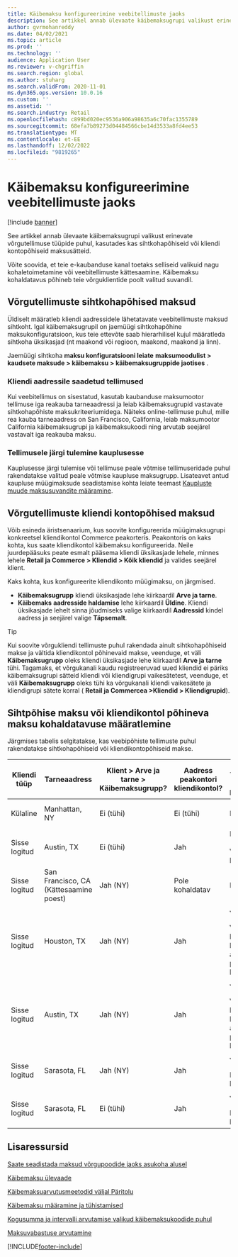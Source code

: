 ```yaml
---
title: Käibemaksu konfigureerimine veebitellimuste jaoks
description: See artikkel annab ülevaate käibemaksugrupi valikust erinevate võrgutellimuse tüüpide puhul Dynamics 365 Commerce.
author: gvrmohanreddy
ms.date: 04/02/2021
ms.topic: article
ms.prod: ''
ms.technology: ''
audience: Application User
ms.reviewer: v-chgriffin
ms.search.region: global
ms.author: stuharg
ms.search.validFrom: 2020-11-01
ms.dyn365.ops.version: 10.0.16
ms.custom: ''
ms.assetid: ''
ms.search.industry: Retail
ms.openlocfilehash: c899bd020ec9536a906a98635a6c70fac1355789
ms.sourcegitcommit: 68efa7b89273d04484566cbe14d3533a8fd4ee53
ms.translationtype: MT
ms.contentlocale: et-EE
ms.lasthandoff: 12/02/2022
ms.locfileid: "9819265"
---
```

# <a name="configure-sales-tax-for-online-orders"></a>Käibemaksu konfigureerimine veebitellimuste jaoks

[!include [banner](includes/banner.md)]

See artikkel annab ülevaate käibemaksugrupi valikust erinevate võrgutellimuse tüüpide puhul, kasutades kas sihtkohapõhiseid või kliendi kontopõhiseid maksusätteid. 

Võite soovida, et teie e-kaubanduse kanal toetaks selliseid valikuid nagu kohaletoimetamine või veebitellimuste kättesaamine. Käibemaksu kohaldatavus põhineb teie võrguklientide poolt valitud suvandil. 

## <a name="destination-based-taxes-for-online-orders"></a>Võrgutellimuste sihtkohapõhised maksud

Üldiselt määratleb kliendi aadressidele lähetatavate veebitellimuste maksud sihtkoht. Igal käibemaksugrupil on jaemüügi sihtkohapõhine maksukonfiguratsioon, kus teie ettevõte saab hierarhilisel kujul määratleda sihtkoha üksikasjad (nt maakond või regioon, maakond, maakond ja linn).

Jaemüügi sihtkoha **maksu konfiguratsiooni leiate**  **maksumoodulist > kaudsete maksude > käibemaksu > käibemaksugruppide jaotises** .

### <a name="orders-delivered-to-customer-address"></a>Kliendi aadressile saadetud tellimused

Kui veebitellimus on sisestatud, kasutab kaubanduse maksumootor tellimuse iga reakauba tarneaadressi ja leiab käibemaksugrupid vastavate sihtkohapõhiste maksukriteeriumidega. Näiteks online-tellimuse puhul, mille rea kauba tarneaadress on San Francisco, California, leiab maksumootor California käibemaksugrupi ja käibemaksukoodi ning arvutab seejärel vastavalt iga reakauba maksu.

### <a name="order-pick-up-in-store"></a>Tellimusele järgi tulemine kauplusesse

Kauplusesse järgi tulemise või tellimuse peale võtmise tellimuseridade puhul rakendatakse valitud peale võtmise kaupluse maksugrupp. Lisateavet antud kaupluse müügimaksude seadistamise kohta leiate teemast [Kaupluste muude maksusuvandite määramine](/dynamicsax-2012/appuser-itpro/set-other-tax-options-for-stores).

## <a name="customer-account-based-taxes-for-online-orders"></a>Võrgutellimuste kliendi kontopõhised maksud

Võib esineda äristsenaarium, kus soovite konfigureerida müügimaksugrupi konkreetsel kliendikontol Commerce peakorteris. Peakontoris on kaks kohta, kus saate kliendikontol käibemaksu konfigureerida. Neile juurdepääsuks peate esmalt pääsema kliendi üksikasjade lehele, minnes lehele **Retail ja Commerce \> Kliendid \> Kõik kliendid** ja valides seejärel klient.

Kaks kohta, kus konfigureerite kliendikonto müügimaksu, on järgmised.

- **Käibemaksugrupp** kliendi üksikasjade lehe kiirkaardil **Arve ja tarne**. 
- **Käibemaks** **aadresside haldamise** lehe kiirkaardil **Üldine**. Kliendi üksikasjade lehelt sinna jõudmiseks valige kiirkaardil **Aadressid** kindel aadress ja seejärel valige **Täpsemalt**.

> [!TIP]
> Kui soovite võrgukliendi tellimuste puhul rakendada ainult sihtkohapõhiseid makse ja vältida kliendikontol põhinevaid makse, veenduge, et väli **Käibemaksugrupp** oleks kliendi üksikasjade lehe kiirkaardil **Arve ja tarne** tühi. Tagamaks, et võrgukanali kaudu registreeruvad uued kliendid ei päriks käibemaksugrupi sätteid kliendi või kliendigrupi vaikesätetest, veenduge, et väli **Käibemaksugrupp** oleks tühi ka võrgukanali kliendi vaikesätete ja kliendigrupi sätete korral ( **Retail ja Commercea \>Kliendid \> Kliendigrupid**).

## <a name="determine-destination-based-tax-or-customer-account-based-tax-applicability"></a>Sihtpõhise maksu või kliendikontol põhineva maksu kohaldatavuse määratlemine 

Järgmises tabelis selgitatakse, kas veebipõhiste tellimuste puhul rakendatakse sihtkohapõhiseid või kliendikontopõhiseid makse. 

| Kliendi tüüp | Tarneaadress                   | Klient > Arve ja tarne > Käibemaksugrupp? | Aadress peakontori kliendikontol? | Kliendi aadress > Täpsemalt > Üldine > Käibemaksugrupp?                                              | Rakendatud käibemaksugrupp      |
|---------------|------------------------------------|-----------------------------------------------------|-----------------------------------|--------------------------------------------------------------------------------------------------------|------------------------------|
| Külaline         | Manhattan, NY                      | Ei (tühi)                                                | Ei (tühi)                              | Ei (tühi)                                                                                                   | NY (sihtkohapõhised maksud) |
| Sisse logitud     | Austin, TX                          | Ei (tühi)                                             | Jah                               | None<br/><br/>Võrgukanali kaudu lisatud uus aadress.                                                            | TX (sihtkohapõhised maksud) |
| Sisse logitud     | San Francisco, CA (Kättesaamine poest) | Jah (NY)                                            | Pole kohaldatav                              | Pole kohaldatav                                                                                                    | CA (sihtkohapõhised maksud) |
| Sisse logitud     | Houston, TX                         | Jah (NY)                                            | Jah                               | Jah (NY)<br/><br/>Võrgukanali ja käibemaksugrupi kaudu lisatud uus aadress, mis on päritud kliendikontolt. | NY (kliendikontol põhinevad maksud)  |
| Sisse logitud     | Austin, TX                          | Jah (NY)                                            | Jah                               | Jah (NY)<br/><br/>Võrgukanali ja käibemaksugrupi kaudu lisatud uus aadress, mis on päritud kliendikontolt. | NY (kliendikontol põhinevad maksud)  |
| Sisse logitud     | Sarasota, FL                       | Jah (NY)                                            | Jah                               | Jah (WA)<br/><br/>Käsitsi seatud WA-le.                                                                          | WA (kliendikontol põhinevad maksud)  |
| Sisse logitud     | Sarasota, FL                       | Ei (tühi)                                                | Jah                               | Jah (WA)<br/><br/>Käsitsi seatud WA-le.                                                                          | WA (kliendikontol põhinevad maksud)  |

## <a name="additional-resources"></a>Lisaressursid

[Saate seadistada maksud võrgupoodide jaoks asukoha alusel](/dynamicsax-2012/appuser-itpro/set-up-taxes-for-online-stores-based-on-destination)

[Käibemaksu ülevaade](../finance/general-ledger/indirect-taxes-overview.md?toc=%2fdynamics365%2fcommerce%2ftoc.json) 

[Käibemaksuarvutusmeetodid väljal Päritolu](../finance/general-ledger/sales-tax-calculation-methods-origin-field.md?toc=%2fdynamics365%2fcommerce%2ftoc.json) 

[Käibemaksu määramine ja tühistamised](../supply-chain/procurement/tasks/sales-tax-assignment-overrides.md?toc=%2fdynamics365%2fcommerce%2ftoc.json) 

[Kogusumma ja intervalli arvutamise valikud käibemaksukoodide puhul](../finance/general-ledger/whole-amount-interval-options-sales-tax-codes.md?toc=%2fdynamics365%2fcommerce%2ftoc.json) 

[Maksuvabastuse arvutamine](tax-exempt-price-inclusive.md) 



[!INCLUDE[footer-include](../includes/footer-banner.md)]
